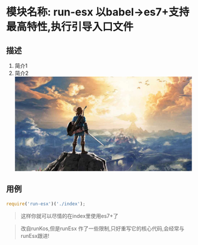 #  模块名称: run-esx 以babel->es7+支持最高特性,执行引导入口文件
## 描述
1. 简介1
2. 简介2
![my love](./logo.png)
## 用例
``` javascript
require('run-esx')('./index');
```
> 这样你就可以尽情的在index里使用es7+了

> 改自runKos,但是runEsx 作了一些限制,只好重写它的核心代码,会经常与runEsx跟进!